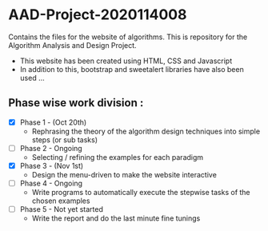 # AAD-Project-2020114008
Contains the files for the website of algorithms. This is repository for the Algorithm Analysis and Design Project.

- This website has been created using HTML, CSS and Javascript
- In addition to this, bootstrap and sweetalert libraries have also been used ...

## Phase wise work division :
- [x] Phase 1 - (Oct 20th)
  - Rephrasing the theory of the algorithm design techniques into simple steps (or sub tasks)
- [ ] Phase 2 - Ongoing
  - Selecting / refining the examples for each paradigm
- [x] Phase 3 - (Nov 1st)
  - Design the menu-driven to make the website interactive 
- [ ] Phase 4 - Ongoing
  - Write programs to automatically execute the stepwise tasks of the chosen examples
- [ ] Phase 5 - Not yet started
  - Write the report and do the last minute fine tunings 

